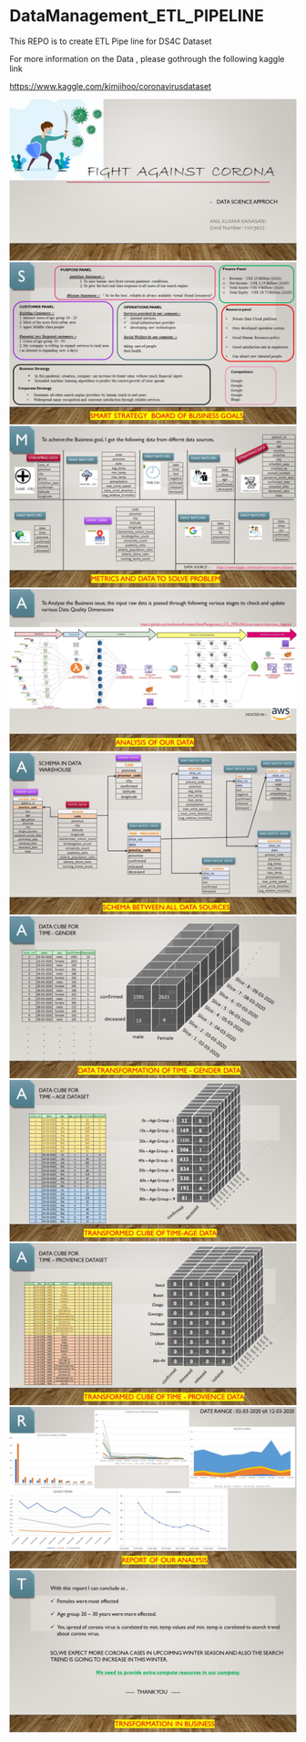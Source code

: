 # DataManagement_ETL_PIPELINE
This REPO is to create ETL Pipe line for DS4C Dataset

For more information on the Data , please gothrough the following kaggle link

https://www.kaggle.com/kimjihoo/coronavirusdataset


            
![Alt text](/readme_images/Slide1.JPG?raw=true "Optional Title")
![Alt text](/readme_images/Slide2.JPG?raw=true "Optional Title")
![Alt text](/readme_images/Slide3.JPG?raw=true "Optional Title")
![Alt text](/readme_images/Slide4.JPG?raw=true "Optional Title")
![Alt text](/readme_images/Slide5.JPG?raw=true "Optional Title")
![Alt text](/readme_images/Slide6.JPG?raw=true "Optional Title")
![Alt text](/readme_images/Slide7.JPG?raw=true "Optional Title")
![Alt text](/readme_images/Slide8.JPG?raw=true "Optional Title")
![Alt text](/readme_images/Slide9.JPG?raw=true "Optional Title")
![Alt text](/readme_images/Slide10.JPG?raw=true "Optional Title")
